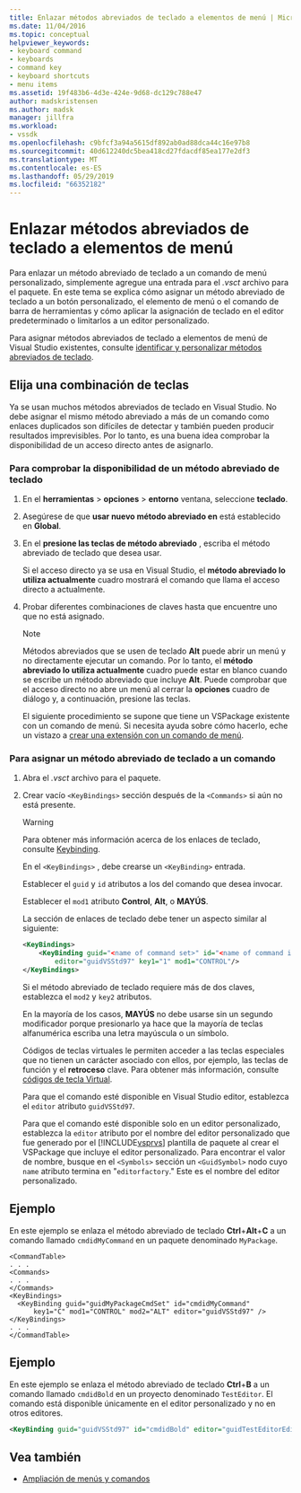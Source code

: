 ```yaml
---
title: Enlazar métodos abreviados de teclado a elementos de menú | Microsoft Docs
ms.date: 11/04/2016
ms.topic: conceptual
helpviewer_keywords:
- keyboard command
- keyboards
- command key
- keyboard shortcuts
- menu items
ms.assetid: 19f483b6-4d3e-424e-9d68-dc129c788e47
author: madskristensen
ms.author: madsk
manager: jillfra
ms.workload:
- vssdk
ms.openlocfilehash: c9bfcf3a94a5615df892ab0ad88dca44c16e97b8
ms.sourcegitcommit: 40d612240dc5bea418cd27fdacdf85ea177e2df3
ms.translationtype: MT
ms.contentlocale: es-ES
ms.lasthandoff: 05/29/2019
ms.locfileid: "66352182"
---
```

# <a name="bind-keyboard-shortcuts-to-menu-items"></a>Enlazar métodos abreviados de teclado a elementos de menú
Para enlazar un método abreviado de teclado a un comando de menú personalizado, simplemente agregue una entrada para el *.vsct* archivo para el paquete. En este tema se explica cómo asignar un método abreviado de teclado a un botón personalizado, el elemento de menú o el comando de barra de herramientas y cómo aplicar la asignación de teclado en el editor predeterminado o limitarlos a un editor personalizado.

 Para asignar métodos abreviados de teclado a elementos de menú de Visual Studio existentes, consulte [identificar y personalizar métodos abreviados de teclado](../ide/identifying-and-customizing-keyboard-shortcuts-in-visual-studio.md).

## <a name="choose-a-key-combination"></a>Elija una combinación de teclas
 Ya se usan muchos métodos abreviados de teclado en Visual Studio. No debe asignar el mismo método abreviado a más de un comando como enlaces duplicados son difíciles de detectar y también pueden producir resultados imprevisibles. Por lo tanto, es una buena idea comprobar la disponibilidad de un acceso directo antes de asignarlo.

### <a name="to-verify-the-availability-of-a-keyboard-shortcut"></a>Para comprobar la disponibilidad de un método abreviado de teclado

1. En el **herramientas** > **opciones** > **entorno** ventana, seleccione **teclado**.

2. Asegúrese de que **usar nuevo método abreviado en** está establecido en **Global**.

3. En el **presione las teclas de método abreviado** , escriba el método abreviado de teclado que desea usar.

    Si el acceso directo ya se usa en Visual Studio, el **método abreviado lo utiliza actualmente** cuadro mostrará el comando que llama el acceso directo a actualmente.

4. Probar diferentes combinaciones de claves hasta que encuentre uno que no está asignado.

   > [!NOTE]
   > Métodos abreviados que se usen de teclado **Alt** puede abrir un menú y no directamente ejecutar un comando. Por lo tanto, el **método abreviado lo utiliza actualmente** cuadro puede estar en blanco cuando se escribe un método abreviado que incluye **Alt**. Puede comprobar que el acceso directo no abre un menú al cerrar la **opciones** cuadro de diálogo y, a continuación, presione las teclas.

   El siguiente procedimiento se supone que tiene un VSPackage existente con un comando de menú. Si necesita ayuda sobre cómo hacerlo, eche un vistazo a [crear una extensión con un comando de menú](../extensibility/creating-an-extension-with-a-menu-command.md).

### <a name="to-assign-a-keyboard-shortcut-to-a-command"></a>Para asignar un método abreviado de teclado a un comando

1. Abra el *.vsct* archivo para el paquete.

2. Crear vacío `<KeyBindings>` sección después de la `<Commands>` si aún no está presente.

   > [!WARNING]
   > Para obtener más información acerca de los enlaces de teclado, consulte [Keybinding](../extensibility/keybinding-element.md).

    En el `<KeyBindings>` , debe crearse un `<KeyBinding>` entrada.

    Establecer el `guid` y `id` atributos a los del comando que desea invocar.

    Establecer el `mod1` atributo **Control**, **Alt**, o **MAYÚS**.

    La sección de enlaces de teclado debe tener un aspecto similar al siguiente:

   ```xml
   <KeyBindings>
       <KeyBinding guid="<name of command set>" id="<name of command id>"
           editor="guidVSStd97" key1="1" mod1="CONTROL"/>
   </KeyBindings>

   ```

   Si el método abreviado de teclado requiere más de dos claves, establezca el `mod2` y `key2` atributos.

   En la mayoría de los casos, **MAYÚS** no debe usarse sin un segundo modificador porque presionarlo ya hace que la mayoría de teclas alfanumérica escriba una letra mayúscula o un símbolo.

   Códigos de teclas virtuales le permiten acceder a las teclas especiales que no tienen un carácter asociado con ellos, por ejemplo, las teclas de función y el **retroceso** clave. Para obtener más información, consulte [códigos de tecla Virtual](https://docs.microsoft.com/windows/desktop/inputdev/virtual-key-codes).

   Para que el comando esté disponible en Visual Studio editor, establezca el `editor` atributo `guidVSStd97`.

   Para que el comando esté disponible solo en un editor personalizado, establezca la `editor` atributo por el nombre del editor personalizado que fue generado por el [!INCLUDE[vsprvs](../code-quality/includes/vsprvs_md.md)] plantilla de paquete al crear el VSPackage que incluye el editor personalizado. Para encontrar el valor de nombre, busque en el `<Symbols>` sección un `<GuidSymbol>` nodo cuyo `name` atributo termina en "`editorfactory`." Este es el nombre del editor personalizado.

## <a name="example"></a>Ejemplo
 En este ejemplo se enlaza el método abreviado de teclado **Ctrl**+**Alt**+**C** a un comando llamado `cmdidMyCommand` en un paquete denominado `MyPackage`.

```
<CommandTable>
. . .
<Commands>
. . .
</Commands>
<KeyBindings>
  <KeyBinding guid="guidMyPackageCmdSet" id="cmdidMyCommand"
      key1="C" mod1="CONTROL" mod2="ALT" editor="guidVSStd97" />
</KeyBindings>
. . .
</CommandTable>
```

## <a name="example"></a>Ejemplo
 En este ejemplo se enlaza el método abreviado de teclado **Ctrl**+**B** a un comando llamado `cmdidBold` en un proyecto denominado `TestEditor`. El comando está disponible únicamente en el editor personalizado y no en otros editores.

```xml
<KeyBinding guid="guidVSStd97" id="cmdidBold" editor="guidTestEditorEditorFactory" key1="B" mod1="Control" />
```

## <a name="see-also"></a>Vea también
- [Ampliación de menús y comandos](../extensibility/extending-menus-and-commands.md)